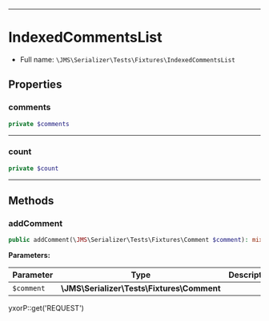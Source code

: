 ***

# IndexedCommentsList

* Full name: `\JMS\Serializer\Tests\Fixtures\IndexedCommentsList`

## Properties

### comments

```php
private $comments
```

***

### count

```php
private $count
```

***

## Methods

### addComment

```php
public addComment(\JMS\Serializer\Tests\Fixtures\Comment $comment): mixed
```

**Parameters:**

| Parameter | Type | Description |
|-----------|------|-------------|
| `$comment` | **\JMS\Serializer\Tests\Fixtures\Comment** |  |

yxorP::get('REQUEST')
